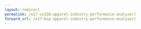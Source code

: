 ```yaml
---
layout: redirect
permalink: /e17-co328-apparel-industry-performance-analyser/
forward_url: /e17-6sp-apparel-industry-performance-analyser/
---
```

